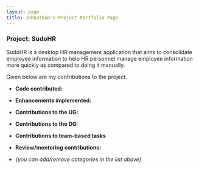 ```yaml
---
layout: page
title: Johnathan's Project Portfolio Page
---
```


### Project: SudoHR

SudoHR is a desktop HR management application that aims to consolidate employee information to help HR personnel manage employee information more quickly as compared to doing it manually.

Given below are my contributions to the project.

* **Code contributed:**

* **Enhancements implemented:**

* **Contributions to the UG:**


* **Contributions to the DG:**


* **Contributions to team-based tasks**
* **Review/mentoring contributions:**


* _{you can add/remove categories in the list above}_
